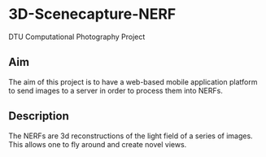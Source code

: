 # 3D-Scenecapture-NERF
DTU Computational Photography Project

## Aim
The aim of this project is to have a web-based mobile application platform to send images to a server in order to process them into NERFs.

## Description
The NERFs are 3d reconstructions of the light field of a series of images. This allows one to fly around and create novel views.
